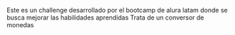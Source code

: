 Este es un challenge desarrollado por el bootcamp de alura latam donde se busca mejorar las habilidades aprendidas
Trata de un conversor de monedas 
